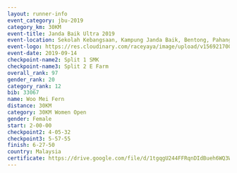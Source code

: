 ```yaml
---
layout: runner-info 
event_category: jbu-2019 
category_km: 30KM 
event-title: Janda Baik Ultra 2019 
event-location: Sekolah Kebangsaan, Kampung Janda Baik, Bentong, Pahang, Malaysia 
event-logo: https://res.cloudinary.com/raceyaya/image/upload/v1569217009/logo/janda-baik_vch1pc.jpg 
event-date: 2019-09-14 
checkpoint-name2: Split 1 SMK 
checkpoint-name3: Split 2 E Farm 
overall_rank: 97
gender_rank: 20
category_rank: 12
bib: 33067
name: Woo Mei Fern
distance: 30KM
category: 30KM Women Open
gender: Female
start: 2-00-00
checkpoint2: 4-05-32
checkpoint3: 5-57-55
finish: 6-27-50
country: Malaysia
certificate: https://drive.google.com/file/d/1tgqgU244FFRqnDIdBueh6WQ3WXC5RKsZ/view?usp=sharing
---
```

